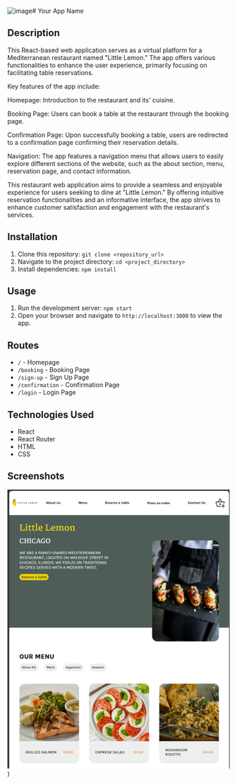 ![image](https://github.com/Gosia-Ras/little-lemon-restaurant/assets/83348386/c0764e01-b6aa-4fc9-a87f-d9a955b32a85)# Your App Name

## Description

This React-based web application serves as a virtual platform for a Mediterranean restaurant named "Little Lemon." The app offers various functionalities to enhance the user experience, primarily focusing on facilitating table reservations.

Key features of the app include:

Homepage: Introduction to the restaurant and its' cuisine.

Booking Page: Users can book a table at the restaurant through the booking page. 

Confirmation Page: Upon successfully booking a table, users are redirected to a confirmation page confirming their reservation details. 

Navigation: The app features a navigation menu that allows users to easily explore different sections of the website, such as the about section, menu, reservation page, and contact information.

This restaurant web application aims to provide a seamless and enjoyable experience for users seeking to dine at "Little Lemon." By offering intuitive reservation functionalities and an informative interface, the app strives to enhance customer satisfaction and engagement with the restaurant's services.

## Installation

1. Clone this repository: `git clone <repository_url>`
2. Navigate to the project directory: `cd <project_directory>`
3. Install dependencies: `npm install`

## Usage

1. Run the development server: `npm start`
2. Open your browser and navigate to `http://localhost:3000` to view the app.

## Routes

- `/` - Homepage
- `/booking` - Booking Page
- `/sign-up` - Sign Up Page
- `/confirmation` - Confirmation Page
- `/login` - Login Page

## Technologies Used

- React
- React Router
- HTML
- CSS

## Screenshots
![Little Lemon Homepage](https://raw.githubusercontent.com/Gosia-Ras/little-lemon-restaurant/main/src/assets/homepag-new.png)
)


